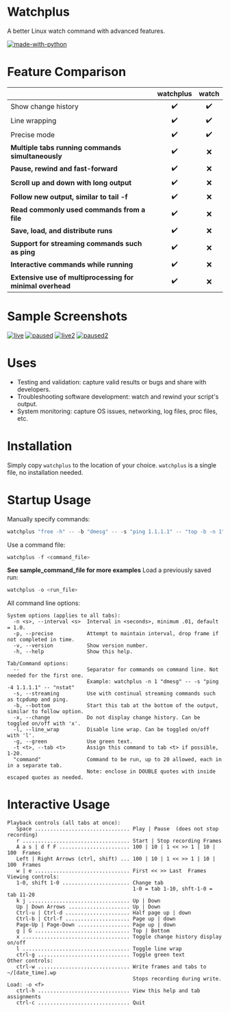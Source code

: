 # Watchplus
A better Linux watch command with advanced features.

[![made-with-python](https://img.shields.io/badge/Made%20with-Python-1f425f.svg)](https://www.python.org/)

# Feature Comparison
|                                                           | **watchplus** | **watch** |
|-----------------------------------------------------------|:-------------:|:---------:|
| Show change history                                       | :heavy_check_mark:  | :heavy_check_mark: |
| Line wrapping                                             | :heavy_check_mark:  | :heavy_check_mark: |
| Precise mode                                              | :heavy_check_mark:  | :heavy_check_mark: |
| **Multiple tabs running commands simultaneously**         | :heavy_check_mark:  | :x:                |
| **Pause, rewind and fast-forward**                        | :heavy_check_mark:  | :x:                |
| **Scroll up and down with long output**                   | :heavy_check_mark:  | :x:                |
| **Follow new output, similar to tail -f**                 | :heavy_check_mark:  | :x:                |
| **Read commonly used commands from a file**               | :heavy_check_mark:  | :x:                |
| **Save, load, and distribute runs**                       | :heavy_check_mark:  | :x:                |
| **Support for streaming commands such as ping**           | :heavy_check_mark:  | :x:                |
| **Interactive commands while running**                    | :heavy_check_mark:  | :x:                |
| **Extensive use of multiprocessing for minimal overhead** | :heavy_check_mark:  | :x:                |

# Sample Screenshots

[![live](https://github.com/jamesapdx/watchplus/raw/master/screenshots/thumbnails/screenshot_1t.png)](https://github.com/jamesapdx/watchplus/raw/master/screenshots/screenshot_1.png)
[![paused](https://github.com/jamesapdx/watchplus/raw/master/screenshots/thumbnails/screenshot_2t.png)](https://github.com/jamesapdx/watchplus/raw/master/screenshots/screenshot_2.png)
[![live2](https://github.com/jamesapdx/watchplus/raw/master/screenshots/thumbnails/screenshot_3t.png)](https://github.com/jamesapdx/watchplus/raw/master/screenshots/screenshot_3.png)
[![paused2](https://github.com/jamesapdx/watchplus/raw/master/screenshots/thumbnails/screenshot_4t.png)](https://github.com/jamesapdx/watchplus/raw/master/screenshots/screenshot_4.png)

# Uses 

* Testing and validation: capture valid results or bugs and share with developers.
* Troubleshooting software development: watch and rewind your script's output.
* System monitoring: capture OS issues, networking, log files, proc files, etc.

# Installation

Simply copy `watchplus` to the location of your choice. `watchplus` is a single file, no installation needed.

# Startup Usage
Manually specify commands:
```python
watchplus "free -h" -- -b "dmesg" -- -s "ping 1.1.1.1" -- "top -b -n 1"
```
Use a command file:
```python
watchplus -f <command_file>
```
**See sample_command_file for more examples**
Load a previously saved run:
```python
watchplus -o <run_file>
```
All command line options:
```
System options (applies to all tabs):
  -n <s>, --interval <s>  Interval in <seconds>, minimum .01, default = 1.0.
  -p, --precise           Attempt to maintain interval, drop frame if not completed in time.
  -v, --version           Show version number.
  -h, --help              Show this help.

Tab/Command options:
  --                      Separator for commands on command line. Not needed for the first one.
                          Example: watchplus -n 1 "dmesg" -- -s "ping -4 1.1.1.1" -- "nstat"
  -s, --streaming         Use with continual streaming commands such as tcpdump and ping.
  -b, --bottom            Start this tab at the bottom of the output, similar to follow option.
  -x, --change            Do not display change history. Can be toggled on/off with 'x'.
  -l, --line_wrap         Disable line wrap. Can be toggled on/off with 'l'.
  -g, --green             Use green text.
  -t <t>, --tab <t>       Assign this command to tab <t> if possible, 1-20.
  "command"               Command to be run, up to 20 allowed, each in in a separate tab.
                          Note: enclose in DOUBLE quotes with inside escaped quotes as needed.
```

# Interactive Usage
```
Playback controls (all tabs at once):
   Space ............................... Play | Pause  (does not stop recording)
   r ................................... Start | Stop recording Frames
   A a s | d f F ....................... 100 | 10 | 1 << >> 1 | 10 | 100  Frames
   Left | Right Arrows (ctrl, shift) ... 100 | 10 | 1 << >> 1 | 10 | 100  Frames
   w | e ............................... First << >> Last  Frames
Viewing controls:
   1-0, shift 1-0 ...................... Change tab
                                         1-0 = tab 1-10, shft-1-0 = tab 11-20
   k j ................................. Up | Down
   Up | Down Arrows .................... Up | Down
   Ctrl-u | Ctrl-d ..................... Half page up | down
   Ctrl-b | Ctrl-f ..................... Page up | down
   Page-Up | Page-Down ................. Page up | down
   g | G ............................... Top | Bottom
   x ................................... Toggle change history display on/off
   l ................................... Toggle line wrap
   ctrl-g .............................. Toggle green text
Other controls:
   ctrl-w .............................. Write frames and tabs to ~/[date_time].wp
                                         Stops recording during write. Load: -o <f>
   ctrl-h .............................. View this help and tab assignments
   ctrl-c .............................. Quit
```
